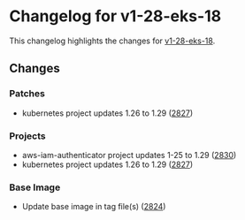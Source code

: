 # Changelog for v1-28-eks-18

This changelog highlights the changes for [v1-28-eks-18](https://github.com/aws/eks-distro/tree/v1-28-eks-18).

## Changes

### Patches
* kubernetes project updates 1.26 to 1.29 ([2827](https://github.com/aws/eks-distro/pull/2827))

### Projects
* aws-iam-authenticator project updates 1-25 to 1.29 ([2830](https://github.com/aws/eks-distro/pull/2830))
* kubernetes project updates 1.26 to 1.29 ([2827](https://github.com/aws/eks-distro/pull/2827))

### Base Image
* Update base image in tag file(s) ([2824](https://github.com/aws/eks-distro/pull/2824))

